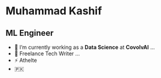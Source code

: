 # Muhammad Kashif
## ML Engineer

- 🔭 I’m currently working as a **Data Science** at **CovolvAI** ...
- 🌱 Freelance Tech Writer ...
- ⚡ Athelte
- 🇵🇰 
